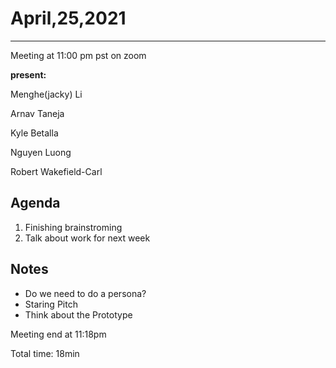 # April,25,2021
---
Meeting at 11:00 pm pst on zoom

**present:**

Menghe(jacky) Li

Arnav Taneja

Kyle Betalla

Nguyen Luong

Robert Wakefield-Carl




## Agenda
1. Finishing brainstroming
2. Talk about work for next week

## Notes
- Do we need to do a persona?
- Staring Pitch
- Think about the Prototype

Meeting end at 11:18pm

Total time: 18min

